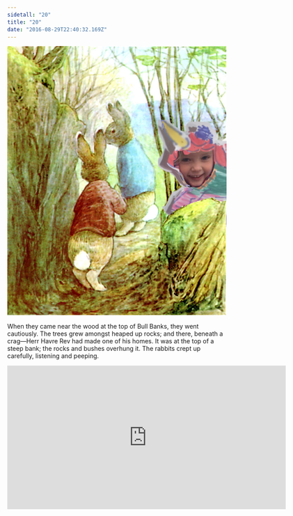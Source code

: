 ```yaml
---
sidetall: "20"
title: "20"
date: "2016-08-29T22:40:32.169Z"
---
```



![GliseGeir Grevling & Herr Havre Rev](./image020.jpg)

When they came near the wood at the top of Bull Banks, they went cautiously. The trees grew amongst heaped up rocks; and there, beneath a crag—Herr Havre Rev had made one of his homes. It was at the top of a steep bank; the rocks and bushes overhung it. The rabbits crept up carefully, listening and peeping.


<iframe src="https://docs.google.com/forms/d/e/1FAIpQLSdaU1qxlU76iRXUClnxtVycECOt0wqjnCQ8tT6mIzPJxbwDUg/viewform?embedded=true" width="640" height="330" frameborder="0" marginheight="0" marginwidth="0">Loading...</iframe>

